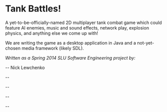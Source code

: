 Tank Battles!
=============

A yet-to-be-officially-named 2D multiplayer tank combat game which could feature
AI enemies,
music and sound effects,
network play,
explosion physics,
and anything else we come up with!

We are writing the game as a desktop application in Java and
a not-yet-chosen media framework (likely SDL).

*Written as a Spring 2014 SLU Software Engineering project by:*

-- Nick Lewchenko

--

--

--

--
